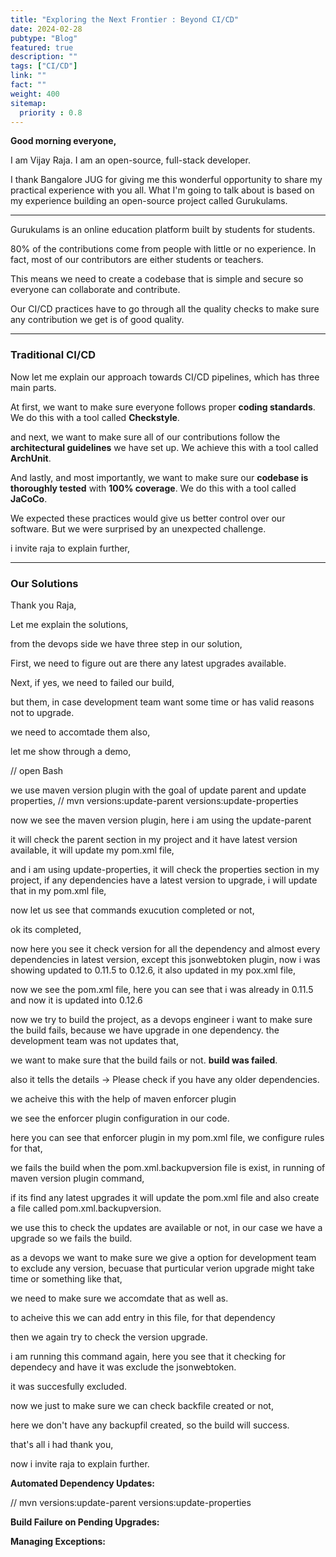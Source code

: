 ```yaml
---
title: "Exploring the Next Frontier : Beyond CI/CD"
date: 2024-02-28
pubtype: "Blog"
featured: true
description: ""
tags: ["CI/CD"]
link: ""
fact: ""
weight: 400
sitemap:
  priority : 0.8
---
```


**Good morning everyone,**

I am Vijay Raja. I am an open-source, full-stack developer.

I thank Bangalore JUG for giving me this wonderful opportunity to share my practical experience with you all. What I'm going to talk about is based on my experience building an open-source project called Gurukulams.

-----------------------------------------------

Gurukulams is an online education platform    built by students for students.

80% of the contributions come from people    with little or no experience. 
In fact, most of our contributors   are either students or teachers.

This means we need to create a codebase     that is simple and secure    so everyone can collaborate and contribute.

Our CI/CD practices have to go through    all the quality checks to make sure    any contribution we get is of good quality.

--------------------------------------------------

### Traditional CI/CD

Now let me explain our approach towards CI/CD pipelines, which has three main parts.

At first, we want to make sure everyone follows proper **coding standards**. We do this with a tool called **Checkstyle**.

and next, we want to make sure all of our contributions follow the **architectural guidelines** we have set up. We achieve this with a tool called **ArchUnit**.

And lastly, and most importantly, we want to make sure our **codebase is thoroughly tested** with **100% coverage**. We do this with a tool called **JaCoCo**.

We expected these practices would give us better control over our software. But we were surprised by an unexpected challenge.

i invite raja to explain further,

----------------------------------------------

### Our Solutions

Thank you Raja,

Let me explain the solutions,

from the devops side we have three step in our solution,

First, we need to figure out are there any latest upgrades available.

Next, if yes, we need to failed our build,

but them, in case development team want some time or has valid reasons not to upgrade.

we need to accomtade them also, 

let me show through a demo,

// open Bash

we use maven version plugin with the goal of update parent and update properties,
// mvn versions:update-parent versions:update-properties

now we see the maven version plugin, here i am using the update-parent

it will check the parent section in my project and it have latest version available, it will update my pom.xml file,

and i am using update-properties, it will check the properties section in my project, if any dependencies have a latest version to upgrade, i will update that in my pom.xml file,

now let us see that commands exucution completed or not, 

ok its completed, 

now here you see it check version for all the dependency and almost every dependencies in latest version, 
except this jsonwebtoken plugin, 
now i was showing updated to 0.11.5 to 0.12.6, it also updated in my pox.xml file,

now we see the pom.xml file, here you can see that i was already in 0.11.5 and now it is updated into 0.12.6

now we try to build the project, as a devops engineer i want to make sure the build fails,
because we have upgrade in one dependency. the development team was not updates that,

we want to make sure that the build fails or not. **build was failed**.

also it tells the details -> Please check if you have any older dependencies.

we acheive this with the help of maven enforcer plugin

we see the enforcer plugin configuration in our code.

here you can see that enforcer plugin in my pom.xml file, we configure rules for that, 

we fails the build when the pom.xml.backupversion file is exist, in running of maven version plugin command,

if its find any latest upgrades it will update the pom.xml file and also create a file called pom.xml.backupversion.

we use this to check the updates are available or not, in our case we have a upgrade so we fails the build. 


as a devops we want to make sure we give a option for development team to exclude any version, becuase that purticular verion upgrade might take time or something like that,

we need to make sure we accomdate that as well as.

to acheive this we can add entry in this file, for that dependency

then we again try to check the version upgrade.

i am running this command again, here you see that it checking for dependecy and have it was exclude the jsonwebtoken.

it was succesfully excluded.

now we just to make sure we can check backfile created or not, 

here we don't have any backupfil created, so the build will success.

that's all i had thank you,

now i invite raja to explain further.


**Automated Dependency Updates:**

// mvn versions:update-parent versions:update-properties

**Build Failure on Pending Upgrades:** 

**Managing Exceptions:**


